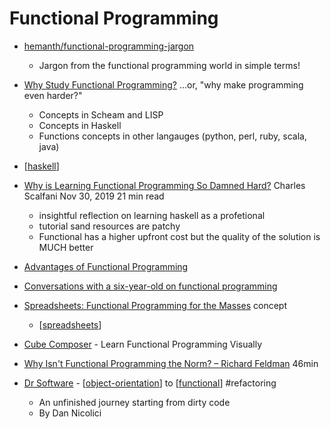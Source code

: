 Functional Programming
======================

* [hemanth/functional-programming-jargon](https://github.com/hemanth/functional-programming-jargon)
    *  Jargon from the functional programming world in simple terms! 
* [Why Study Functional Programming?](https://acm.wustl.edu/functional/whyfp.php) ...or, "why make programming even harder?"
    * Concepts in Scheam and LISP
    * Concepts in Haskell
    * Functions concepts in other langauges (python, perl, ruby, scala, java)

* [[haskell]]
* [Why is Learning Functional Programming So Damned Hard?](https://cscalfani.medium.com/why-is-learning-functional-programming-so-damned-hard-bfd00202a7d1) Charles Scalfani Nov 30, 2019 21 min read
    * insightful reflection on learning haskell as a profetional
    * tutorial sand resources are patchy
    * Functional has a higher upfront cost but the quality of the solution is MUCH better

* [Advantages of Functional Programming](https://alvinalexander.com/scala/fp-book/benefits-of-functional-programming)
* [Conversations with a six-year-old on functional programming](https://byorgey.wordpress.com/2018/05/06/conversations-with-a-six-year-old-on-functional-programming/)
* [Spreadsheets: Functional Programming for the Masses](https://www.slideshare.net/kfrdbs/peyton-jones) concept
    * [[spreadsheets]]
* [Cube Composer](https://david-peter.de/cube-composer/) - Learn Functional Programming Visually
* [Why Isn't Functional Programming the Norm? – Richard Feldman](https://www.youtube.com/watch?v=QyJZzq0v7Z4) 46min

* [Dr Software](https://bitgloss.ro/dr-software.pdf) - [[object-orientation]] to [[functional]] #refactoring
    * An unfinished journey starting from dirty code
    * By Dan Nicolici

[//begin]: # "Autogenerated link references for markdown compatibility"
[haskell]: haskell.md "Haskell"
[spreadsheets]: spreadsheets.md "Spreadsheets"
[object-orientation]: object-orientation.md "Object Orientation"
[functional]: functional.md "Functional Programming"
[//end]: # "Autogenerated link references"